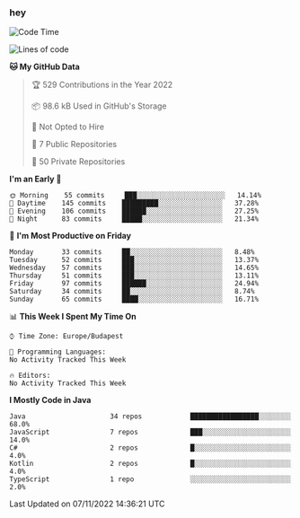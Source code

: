 ### hey

<!--START_SECTION:waka-->
![Code Time](http://img.shields.io/badge/Code%20Time-801%20hrs%2035%20mins-blue)

![Lines of code](https://img.shields.io/badge/From%20Hello%20World%20I%27ve%20Written-480%20Thousand%20lines%20of%20code-blue)

**🐱 My GitHub Data** 

> 🏆 529 Contributions in the Year 2022
 > 
> 📦 98.6 kB Used in GitHub's Storage 
 > 
> 🚫 Not Opted to Hire
 > 
> 📜 7 Public Repositories 
 > 
> 🔑 50 Private Repositories  
 > 
**I'm an Early 🐤** 

```text
🌞 Morning    55 commits     ███░░░░░░░░░░░░░░░░░░░░░░   14.14% 
🌆 Daytime    145 commits    █████████░░░░░░░░░░░░░░░░   37.28% 
🌃 Evening    106 commits    ██████░░░░░░░░░░░░░░░░░░░   27.25% 
🌙 Night      83 commits     █████░░░░░░░░░░░░░░░░░░░░   21.34%

```
📅 **I'm Most Productive on Friday** 

```text
Monday       33 commits     ██░░░░░░░░░░░░░░░░░░░░░░░   8.48% 
Tuesday      52 commits     ███░░░░░░░░░░░░░░░░░░░░░░   13.37% 
Wednesday    57 commits     ███░░░░░░░░░░░░░░░░░░░░░░   14.65% 
Thursday     51 commits     ███░░░░░░░░░░░░░░░░░░░░░░   13.11% 
Friday       97 commits     ██████░░░░░░░░░░░░░░░░░░░   24.94% 
Saturday     34 commits     ██░░░░░░░░░░░░░░░░░░░░░░░   8.74% 
Sunday       65 commits     ████░░░░░░░░░░░░░░░░░░░░░   16.71%

```


📊 **This Week I Spent My Time On** 

```text
⌚︎ Time Zone: Europe/Budapest

💬 Programming Languages: 
No Activity Tracked This Week

🔥 Editors: 
No Activity Tracked This Week

```

**I Mostly Code in Java** 

```text
Java                     34 repos            █████████████████░░░░░░░░   68.0% 
JavaScript               7 repos             ███░░░░░░░░░░░░░░░░░░░░░░   14.0% 
C#                       2 repos             █░░░░░░░░░░░░░░░░░░░░░░░░   4.0% 
Kotlin                   2 repos             █░░░░░░░░░░░░░░░░░░░░░░░░   4.0% 
TypeScript               1 repo              ░░░░░░░░░░░░░░░░░░░░░░░░░   2.0%

```



 Last Updated on 07/11/2022 14:36:21 UTC
<!--END_SECTION:waka-->
